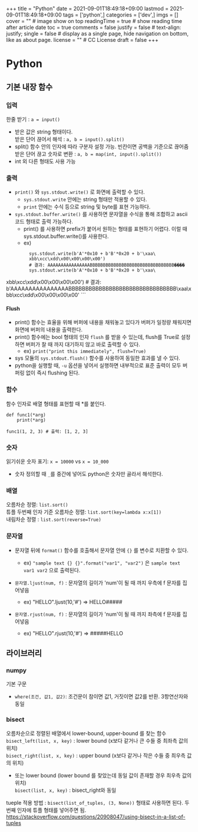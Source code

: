 +++
title = "Python"
date = 2021-09-01T18:49:18+09:00
lastmod = 2021-09-01T18:49:18+09:00
tags = ['python',]
categories = ['dev',]
imgs = []
cover = ""  # image show on top
readingTime = true  # show reading time after article date
toc = true
comments = false
justify = false  # text-align: justify;
single = false  # display as a single page, hide navigation on bottom, like as about page.
license = ""  # CC License
draft = false
+++

# Python

## 기본 내장 함수

### 입력
한줄 받기 : `a = input()`
 - 받은 값은 string 형태이다.  
받은 단어 끊어서 해석 : `a, b = input().split()`
 - split() 함수 안의 인자에 따라 구분자 설정 가능. 빈칸이면 공백을 기준으로 끊어줌  
받은 단어 끊고 숫자로 변환 : `a, b = map(int, input().split())`
 - int 외 다른 형태도 사용 가능  

### 출력

- `print()` 와 `sys.stdout.write()` 로 화면에 출력할 수 있다. 
  - `sys.stdout.write` 안에는 string 형태만 적용할 수 있다.
  - `print` 안에는 수식 등으로 string 및 byte를 표현 가능하다.
- `sys.stdout.buffer.write()` 를 사용하면 문자열을 수식을 통해 조합하고 ascii 코드 형태로 출력 가능하다.
  - print() 를 사용하면 prefix가 붙어서 원하는 형태를 표현하기 어렵다. 이럴 때 sys.stdout.buffer.write()를 사용한다.
  - ex)
      ```
        sys.stdout.write(b'A'*0x10 + b'B'*0x20 + b'\xaa\
        xbb\xcc\xdd\x00\x00\x00\x00')
        # 결과: AAAAAAAAAAAAAAAABBBBBBBBBBBBBBBBBBBBBBBBBBBBBBBB����
        sys.stdout.write(b'A'*0x10 + b'B'*0x20 + b'\xaa\
xbb\xcc\xdd\x00\x00\x00\x00')
        # 결과: b'AAAAAAAAAAAAAAAABBBBBBBBBBBBBBBBBBBBBBBBBBBBBBBB\xaa\xbb\xcc\xdd\x00\x00\x00\x00'
      ```


#### Flush
  - print() 함수는 효율을 위해 버퍼에 내용을 채워놓고 있다가 버퍼가 일정량 채워지면 화면에 버퍼의 내용을 출력한다. 
  - print() 함수에는 bool 형태의 인자 `flush` 를 받을 수 있는데, flush를 True로 설정하면 버퍼가 찰 때 까지 대기하지 않고 바로 출력할 수 있다. 
    - ex) `print("print this immediately", flush=True)`
  - sys 모듈의 `sys.stdout.flush()` 함수를 사용하여 동일한 효과를 낼 수 있다.
  - python을 실행할 때, `-u` 옵션을 넣어서 실행하면 내부적으로 표준 출력이 모두 버퍼링 없이 즉시 flushing 된다. 


### 함수
함수 인자로 배열 형태를 표현할 때 *를 붙인다.
```
def func1(*arg)
    print(*arg)

func1(1, 2, 3) # 출력: [1, 2, 3]
```

### 숫자
읽기쉬운 숫자 표기: `x = 10000` vs `x = 10_000`
 - 숫자 정의할 때 `_`를 중간에 넣어도 python은 숫자만 골라서 해석한다.  

### 배열
오름차순 정렬: `list.sort()`  
튜플 두번째 인자 기준 오름차순 정렬: `list.sort(key=lambda x:x[1])`  
내림차순 정렬 : `list.sort(reverse=True)`

### 문자열
- 문자열 뒤에 `format()` 함수를 호출해서 문자열 안에 `{}` 를 변수로 치환할 수 있다. 
  - ex) `"sample text {} {}".format("var1", "var2")` 은 `sample text var1 var2` 으로 출력된다.

- `문자열.ljust(num, f)` : 문자열의 길이가 'num'이 될 때 까지 우측에 f 문자를 집어넣음
  - ex) "HELLO".ljust(10,'#') => HELLO#####
- `문자열.rjust(num, f)` : 문자열의 길이가 'num'이 될 때 까지 좌측에 f 문자를 집어넣음
  - ex) "HELLO".rjust(10,'#') => #####HELLO
## 라이브러리
### numpy
기본 구문
- `where(조건, 값1, 값2)`: 조건문이 참이면 값1, 거짓이면 값2를 반환. 3항연산자와 동일  

### bisect 
오름차순으로 정렬된 배열에서 lower-bound, upper-bound 를 찾는 함수
`bisect_left(list, x, key)` : lower bound (x보다 같거나 큰 수들 중 최좌측 값의 위치)  
`bisect_right(list, x, key)` : upper bound (x보다 같거나 작은 수들 중 최우측 값의 위치)  
 - 또는 lower bound (lower bound 를 찾았는데 동일 값이 존재할 경우 최우측 값의 위치)  
`bisect(list, x, key)` : bisect_right와 동일

tueple 적용 방법 : 
`bisect(list_of_tuples, (3, None))` 형태로 사용하면 된다. 두 번째 인자에 튜플 형태를 넣어주면 됨.
https://stackoverflow.com/questions/20908047/using-bisect-in-a-list-of-tuples